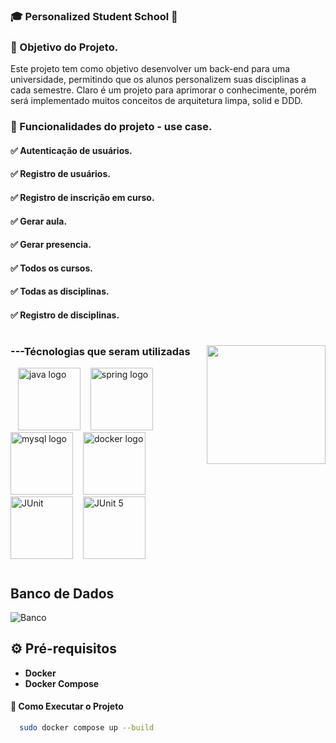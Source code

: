 ### 🎓 Personalized Student School 🚀

### 📌 Objetivo do Projeto.
Este projeto tem como objetivo desenvolver um back-end para uma universidade, permitindo que os alunos personalizem suas disciplinas a cada semestre. Claro é um projeto para aprimorar o conhecimente, porém será implementado muitos conceitos de arquitetura limpa, solid e DDD.

### 📌 Funcionalidades do projeto - use case.
#### ✅ Autenticação de usuários.
#### ✅ Registro de usuários.
#### ✅ Registro de inscrição em curso.
#### ✅ Gerar aula.
#### ✅ Gerar presencia.
#### ✅ Todos os cursos.
#### ✅ Todas as disciplinas.
#### ✅ Registro de disciplinas.
#

<img align="right" alt="" height="190px" src="./src/study.gif">

<h3 align="left">---Técnologias que seram utilizadas</h3>

<div align="left">
  <img width="8" />
  <img src="https://cdn.jsdelivr.net/gh/devicons/devicon/icons/java/java-original.svg" height="100" alt="java logo"  />
  <img width="8" />
  <img src="https://cdn.jsdelivr.net/gh/devicons/devicon/icons/spring/spring-original.svg" height="100" alt="spring logo"  />
  <img width="8" />
  <img src="https://cdn.jsdelivr.net/gh/devicons/devicon/icons/mysql/mysql-original.svg" height="100" alt="mysql logo"  />
  <img width="8" />
  <img src="https://cdn.jsdelivr.net/gh/devicons/devicon/icons/docker/docker-original.svg" height="100" alt="docker logo"  />
  <img width="8" />
  <img src="https://cdn.jsdelivr.net/gh/devicons/devicon/icons/junit/junit-original.svg" width="100" alt="JUnit">
  <img width="8" />
  <img src="https://junit.org/junit5/assets/img/junit5-logo.png" width="100" alt="JUnit 5">
</div>

#

##  Banco de Dados

![Banco](doc/logo.png)


## ⚙️ Pré-requisitos  
-  **Docker**
- **Docker Compose**

#### 🚀 Como Executar o Projeto  

```sh
  sudo docker compose up --build
